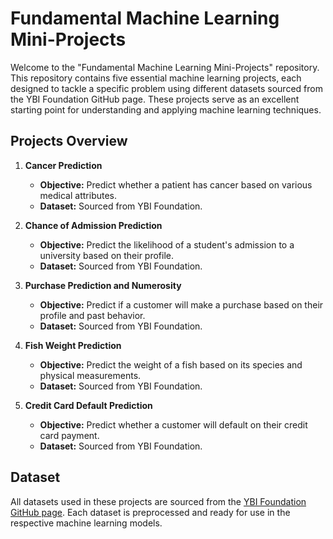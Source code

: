 # Fundamental Machine Learning Mini-Projects

Welcome to the "Fundamental Machine Learning Mini-Projects" repository. This repository contains five essential machine learning projects, each designed to tackle a specific problem using different datasets sourced from the YBI Foundation GitHub page. These projects serve as an excellent starting point for understanding and applying machine learning techniques. 

## Projects Overview

1. **Cancer Prediction**
   - **Objective:** Predict whether a patient has cancer based on various medical attributes.
   - **Dataset:** Sourced from YBI Foundation.

2. **Chance of Admission Prediction**
   - **Objective:** Predict the likelihood of a student's admission to a university based on their profile.
   - **Dataset:** Sourced from YBI Foundation.

3. **Purchase Prediction and Numerosity**
   - **Objective:** Predict if a customer will make a purchase based on their profile and past behavior.
   - **Dataset:** Sourced from YBI Foundation.

4. **Fish Weight Prediction**
   - **Objective:** Predict the weight of a fish based on its species and physical measurements.
   - **Dataset:** Sourced from YBI Foundation.

5. **Credit Card Default Prediction**
   - **Objective:** Predict whether a customer will default on their credit card payment.
   - **Dataset:** Sourced from YBI Foundation.

## Dataset

All datasets used in these projects are sourced from the [YBI Foundation GitHub page](https://github.com/ybi-foundation). Each dataset is preprocessed and ready for use in the respective machine learning models.
